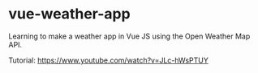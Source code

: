 # vue-weather-app

Learning to make a weather app in Vue JS using the Open Weather Map API. 

Tutorial: https://www.youtube.com/watch?v=JLc-hWsPTUY